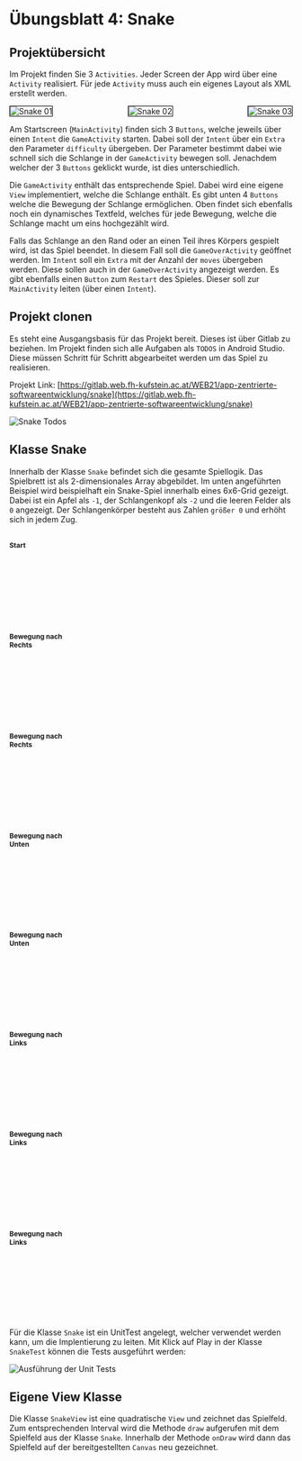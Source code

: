 # Übungsblatt 4: Snake

## Projektübersicht

Im Projekt finden Sie 3 `Activities`. Jeder Screen der App wird über eine `Activity` realisiert. Für jede `Activity` muss auch ein eigenes Layout als XML erstellt werden.

<div style="display:flex; justify-content:space-between;">
    <img style="max-width:30%; border: 1px solid black;" src="../images/04-snake-01.png" title="Snake 01" alt="Snake 01">
    <img style="max-width:30%; border: 1px solid black;" src="../images/04-snake-02.png" title="Snake 02" alt="Snake 02">
    <img style="max-width:30%; border: 1px solid black;" src="../images/04-snake-03.png" title="Snake 03" alt="Snake 03">
</div>

Am Startscreen (`MainActivity`) finden sich 3 `Buttons`, welche jeweils über einen `Intent` die `GameActivity` starten. Dabei soll der `Intent` über ein `Extra` den Parameter `difficulty` übergeben. Der Parameter bestimmt dabei wie schnell sich die Schlange in der `GameActivity` bewegen soll. Jenachdem welcher der 3 `Buttons` geklickt wurde, ist dies unterschiedlich.

Die `GameActivity` enthält das entsprechende Spiel. Dabei wird eine eigene `View` implementiert, welche die Schlange enthält. Es gibt unten 4 `Buttons` welche die Bewegung der Schlange ermöglichen. Oben findet sich ebenfalls noch ein dynamisches Textfeld, welches für jede Bewegung, welche die Schlange macht um eins hochgezählt wird.

Falls das Schlange an den Rand oder an einen Teil ihres Körpers gespielt wird, ist das Spiel beendet. In diesem Fall soll die `GameOverActivity` geöffnet werden. Im `Intent` soll ein `Extra` mit der Anzahl der `moves` übergeben werden. Diese sollen auch in der `GameOverActivity` angezeigt werden. Es gibt ebenfalls einen `Button` zum `Restart` des Spieles. Dieser soll zur `MainActivity` leiten (über einen `Intent`).

## Projekt clonen

Es steht eine Ausgangsbasis für das Projekt bereit. Dieses ist über Gitlab zu beziehen. Im Projekt finden sich alle Aufgaben als `TODOS` in Android Studio. Diese müssen Schritt für Schritt abgearbeitet werden um das Spiel zu realisieren.

Projekt Link: [https://gitlab.web.fh-kufstein.ac.at/WEB21/app-zentrierte-softwareentwicklung/snake](https://gitlab.web.fh-kufstein.ac.at/WEB21/app-zentrierte-softwareentwicklung/snake)

![Snake Todos](images/04-snake-todos.png "Snake Todos")

## Klasse Snake

Innerhalb der Klasse `Snake` befindet sich die gesamte Spiellogik. Das Spielbrett ist als 2-dimensionales Array abgebildet. Im unten angeführten Beispiel wird beispielhaft ein Snake-Spiel innerhalb eines 6x6-Grid gezeigt. Dabei ist ein Apfel als `-1`, der Schlangenkopf als `-2` und die leeren Felder als `0` angezeigt. Der Schlangenkörper besteht aus Zahlen `größer 0` und erhöht sich in jedem Zug.

<style>	
	#game {
		display:grid;
		grid-template-columns:1fr 1fr 1fr 1fr;
	}
	#game h2 {
		font-size:12px;
	}
	#game .grid {
		display:grid;
		grid-template-columns: 20px 20px 20px 20px 20px 20px;
		grid-template-rows: 20px 20px 20px 20px 20px 20px;
	}
	#game .grid > div {
		border:1px solid black;
		display:flex;
		justify-content:center;
		align-items:center;
	}
</style>

<section id="game">
<div class="grid-description">
	<h2>Start</h2>
	<div class="grid">

		<div>0</div>
		<div>0</div>
		<div>0</div>
		<div>0</div>
		<div>0</div>
		<div>0</div>
		
		<div>0</div>
		<div>0</div>
		<div>0</div>
		<div>0</div>
		<div>0</div>
		<div>0</div>
		
		<div>0</div>
		<div>1</div>
		<div>-2</div>
		<div>0</div>
		<div>0</div>
		<div>0</div>
		
		<div>0</div>
		<div>0</div>
		<div>0</div>
		<div>0</div>
		<div>-1</div>
		<div>0</div>
		
		<div>0</div>
		<div>0</div>
		<div>0</div>
		<div>0</div>
		<div>0</div>
		<div>0</div>
		
		<div>0</div>
		<div>0</div>
		<div>0</div>
		<div>0</div>
		<div>0</div>
		<div>0</div>
		
	</div>
</div>

<div class="grid-description">
	<h2>Bewegung nach Rechts</h2>
	<div class="grid">

		<div>0</div>
		<div>0</div>
		<div>0</div>
		<div>0</div>
		<div>0</div>
		<div>0</div>
		
		<div>0</div>
		<div>0</div>
		<div>0</div>
		<div>0</div>
		<div>0</div>
		<div>0</div>
		
		<div>0</div>
		<div>0</div>
		<div>2</div>
		<div>-2</div>
		<div>0</div>
		<div>0</div>
		
		<div>0</div>
		<div>0</div>
		<div>0</div>
		<div>0</div>
		<div>-1</div>
		<div>0</div>
		
		<div>0</div>
		<div>0</div>
		<div>0</div>
		<div>0</div>
		<div>0</div>
		<div>0</div>
		
		<div>0</div>
		<div>0</div>
		<div>0</div>
		<div>0</div>
		<div>0</div>
		<div>0</div>
		
	</div>
</div>

<div class="grid-description">
	<h2>Bewegung nach Rechts</h2>
	<div class="grid">

		<div>0</div>
		<div>0</div>
		<div>0</div>
		<div>0</div>
		<div>0</div>
		<div>0</div>
		
		<div>0</div>
		<div>0</div>
		<div>0</div>
		<div>0</div>
		<div>0</div>
		<div>0</div>
		
		<div>0</div>
		<div>0</div>
		<div>0</div>
		<div>3</div>
		<div>-2</div>
		<div>0</div>
		
		<div>0</div>
		<div>0</div>
		<div>0</div>
		<div>0</div>
		<div>-1</div>
		<div>0</div>
		
		<div>0</div>
		<div>0</div>
		<div>0</div>
		<div>0</div>
		<div>0</div>
		<div>0</div>
		
		<div>0</div>
		<div>0</div>
		<div>0</div>
		<div>0</div>
		<div>0</div>
		<div>0</div>
		
	</div>
</div>

<div class="grid-description">
	<h2>Bewegung nach Unten</h2>
	<div class="grid">

		<div>0</div>
		<div>0</div>
		<div>0</div>
		<div>0</div>
		<div>0</div>
		<div>0</div>
		
		<div>0</div>
		<div>0</div>
		<div>0</div>
		<div>0</div>
		<div>0</div>
		<div>0</div>
		
		<div>0</div>
		<div>0</div>
		<div>0</div>
		<div>3</div>
		<div>4</div>
		<div>0</div>
		
		<div>0</div>
		<div>0</div>
		<div>0</div>
		<div>0</div>
		<div>-2</div>
		<div>0</div>
		
		<div>0</div>
		<div>-1</div>
		<div>0</div>
		<div>0</div>
		<div>0</div>
		<div>0</div>
		
		<div>0</div>
		<div>0</div>
		<div>0</div>
		<div>0</div>
		<div>0</div>
		<div>0</div>
		
	</div>
</div>

<div class="grid-description">
	<h2>Bewegung nach Unten</h2>
	<div class="grid">

		<div>0</div>
		<div>0</div>
		<div>0</div>
		<div>0</div>
		<div>0</div>
		<div>0</div>
		
		<div>0</div>
		<div>0</div>
		<div>0</div>
		<div>0</div>
		<div>0</div>
		<div>0</div>
		
		<div>0</div>
		<div>0</div>
		<div>0</div>
		<div>0</div>
		<div>4</div>
		<div>0</div>
		
		<div>0</div>
		<div>0</div>
		<div>0</div>
		<div>0</div>
		<div>5</div>
		<div>0</div>
		
		<div>0</div>
		<div>-1</div>
		<div>0</div>
		<div>0</div>
		<div>-2</div>
		<div>0</div>
		
		<div>0</div>
		<div>0</div>
		<div>0</div>
		<div>0</div>
		<div>0</div>
		<div>0</div>
		
	</div>
</div>

<div class="grid-description">
	<h2>Bewegung nach Links</h2>
	<div class="grid">

		<div>0</div>
		<div>0</div>
		<div>0</div>
		<div>0</div>
		<div>0</div>
		<div>0</div>
		
		<div>0</div>
		<div>0</div>
		<div>0</div>
		<div>0</div>
		<div>0</div>
		<div>0</div>
		
		<div>0</div>
		<div>0</div>
		<div>0</div>
		<div>0</div>
		<div>0</div>
		<div>0</div>
		
		<div>0</div>
		<div>0</div>
		<div>0</div>
		<div>0</div>
		<div>5</div>
		<div>0</div>
		
		<div>0</div>
		<div>-1</div>
		<div>0</div>
		<div>-2</div>
		<div>6</div>
		<div>0</div>
		
		<div>0</div>
		<div>0</div>
		<div>0</div>
		<div>0</div>
		<div>0</div>
		<div>0</div>
		
	</div>
</div>

<div class="grid-description">
	<h2>Bewegung nach Links</h2>
	<div class="grid">

		<div>0</div>
		<div>0</div>
		<div>0</div>
		<div>0</div>
		<div>0</div>
		<div>0</div>
		
		<div>0</div>
		<div>0</div>
		<div>0</div>
		<div>0</div>
		<div>0</div>
		<div>0</div>
		
		<div>0</div>
		<div>0</div>
		<div>0</div>
		<div>0</div>
		<div>0</div>
		<div>0</div>
		
		<div>0</div>
		<div>0</div>
		<div>0</div>
		<div>0</div>
		<div>0</div>
		<div>0</div>
		
		<div>0</div>
		<div>-1</div>
		<div>-2</div>
		<div>7</div>
		<div>6</div>
		<div>0</div>
		
		<div>0</div>
		<div>0</div>
		<div>0</div>
		<div>0</div>
		<div>0</div>
		<div>0</div>
		
	</div>
</div>

<div class="grid-description">
	<h2>Bewegung nach Links</h2>
	<div class="grid">

		<div>0</div>
		<div>0</div>
		<div>0</div>
		<div>0</div>
		<div>0</div>
		<div>0</div>
		
		<div>0</div>
		<div>0</div>
		<div>0</div>
		<div>0</div>
		<div>0</div>
		<div>0</div>
		
		<div>0</div>
		<div>0</div>
		<div>0</div>
		<div>-1</div>
		<div>0</div>
		<div>0</div>
		
		<div>0</div>
		<div>0</div>
		<div>0</div>
		<div>0</div>
		<div>0</div>
		<div>0</div>
		
		<div>0</div>
		<div>-2</div>
		<div>8</div>
		<div>7</div>
		<div>6</div>
		<div>0</div>
		
		<div>0</div>
		<div>0</div>
		<div>0</div>
		<div>0</div>
		<div>0</div>
		<div>0</div>
		
	</div>
</div>
</section>

Für die Klasse `Snake` ist ein UnitTest angelegt, welcher verwendet werden kann, um die Implentierung zu leiten. Mit Klick auf Play in der Klasse `SnakeTest` können die Tests ausgeführt werden:

![Ausführung der Unit Tests](images/04-snake-unit-tests.png "Ausführung der Unit Tests")

## Eigene View Klasse

Die Klasse `SnakeView` ist eine quadratische `View` und zeichnet das Spielfeld. Zum entsprechenden Interval wird die Methode `draw` aufgerufen mit dem Spielfeld aus der Klasse `Snake`. Innerhalb der Methode `onDraw` wird dann das Spielfeld auf der bereitgestellten `Canvas` neu gezeichnet.

